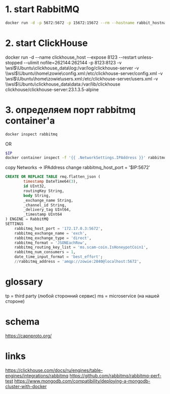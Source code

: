 # 1. start RabbitMQ
```sh
docker run -d -p 5672:5672 -p 15672:15672 --rm --hostname rabbit_hostname --name rabbitmq -e RABBITMQ_DEFAULT_USER=zowie -e RABBITMQ_DEFAULT_PASS=2840 bitnami/rabbitmq:3.12.7
```
# 2. start ClickHouse
docker run -d --name clickhouse_host --expose 8123 --restart unless-stopped --ulimit nofile=262144:262144 -p 8123:8123 -v \\wsl$\Ubuntu\clickhouse_data\log:/var/log/clickhouse-server -v \\wsl$\Ubuntu\home\zowie\config.xml:/etc/clickhouse-server/config.xml -v \\wsl$\Ubuntu\home\zowie\users.xml:/etc/clickhouse-server/users.xml -v \\wsl$\Ubuntu\clickhouse_data\data:/var/lib/clickhouse clickhouse/clickhouse-server:23.1.3.5-alpine
# 3. определяем порт rabbitmq container'a
```sh
docker inspect rabbitmq
```
OR
```sh
$IP
docker container inspect -f '{{ .NetworkSettings.IPAddress }}' rabbitmq
```
copy Networks -> IPAddress
change rabbitmq_host_port = '$IP:5672'

```sql
CREATE OR REPLACE TABLE rmq.flatten_json (
        timestamp DateTime64(3),
        id UInt32,
        routingKey String,
        body String,
        _exchange_name String,
        _channel_id String,
        _delivery_tag UInt64,
        _timestamp UInt64
) ENGINE = RabbitMQ
SETTINGS
    rabbitmq_host_port = '172.17.0.3:5672',
    rabbitmq_exchange_name = 'exch',
    rabbitmq_exchange_type = 'direct',
    rabbitmq_format = 'JSONEachRow',
    rabbitmq_routing_key_list = 'ms.scam-coin.IsHoneypotCoin1',
    rabbitmq_num_consumers = 1,
    date_time_input_format = 'best_effort';
    //rabbitmq_address = 'amqp://zowie:2840@localhost:5672',
```

# glossary
tp = third party (любой сторонний сервис)
ms = microservice (на нашей стороне)

# schema
https://capnproto.org/
# links
https://clickhouse.com/docs/ru/engines/table-engines/integrations/rabbitmq
https://github.com/rabbitmq/rabbitmq-perf-test
https://www.mongodb.com/compatibility/deploying-a-mongodb-cluster-with-docker

